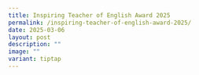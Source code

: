 ```yaml
---
title: Inspiring Teacher of English Award 2025
permalink: /inspiring-teacher-of-english-award-2025/
date: 2025-03-06
layout: post
description: ""
image: ""
variant: tiptap
---
```

